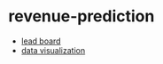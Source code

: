 # revenue-prediction

- [lead board](https://www.kaggle.com/c/restaurant-revenue-prediction/leaderboard)
- [data visualization](http://nbviewer.ipython.org/github/hxwang/revenue-prediction/blob/master/data/visualize_data.ipynb)
